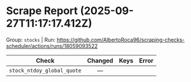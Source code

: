 # Scrape Report (2025-09-27T11:17:17.412Z)

Group: `stocks`  |  Run: https://github.com/AlbertoRoca96/scraping-checks-scheduler/actions/runs/18059093522

| Check | Changed | Keys | Error |
|---|:---:|:--|:--|
| `stock_ntdoy_global_quote` | — |  |  |
